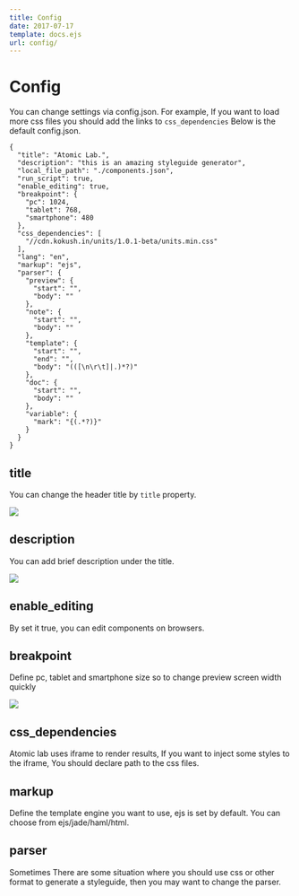 ```yaml
---
title: Config
date: 2017-07-17
template: docs.ejs
url: config/
---
```


<h1 class="uc-section-title">Config</h1>

You can change settings via config.json. For example, If you want to load more css files you should add the links to `css_dependencies`
Below is the default config.json.

<div class="uc-code-unit"><pre>
<code class="json">{
  "title": "Atomic Lab.",
  "description": "this is an amazing styleguide generator",
  "local_file_path": "./components.json",
  "run_script": true,
  "enable_editing": true,
  "breakpoint": {
    "pc": 1024,
    "tablet": 768,
    "smartphone": 480
  },
  "css_dependencies": [
    "//cdn.kokush.in/units/1.0.1-beta/units.min.css"
  ],
  "lang": "en",
  "markup": "ejs",
  "parser": {
    "preview": {
      "start": "<!--@preview",
      "end": "-->",
      "body": "<!--@preview(([\n\r\t]|.)*?)-->"
    },
    "note": {
      "start": "<!--@note",
      "end": "-->",
      "body": "<!--@note(([\n\r\t]|.)*?)-->"
    },
    "template": {
      "start": "<!--@template(.*?)-->",
      "end": "<!--@\/template(.*?)-->",
      "body": "<!--@template(.*?)-->(([\n\r\t]|.)*?)<!--@\/template(.*?)-->"
    },
    "doc": {
      "start": "<!--@doc",
      "end": "-->",
      "body": "<!--@doc(([\n\r\t]|.)*?)-->"
    },
    "variable": {
      "mark": "{(.*?)}"
    }
  }
}</code></pre></div>

## title

You can change the header title by `title` property.

<div class="uc-photo _full">
<img src="../../images/config_title.png" class="_shadow"/>
</div>

## description

You can add brief description under the title.

<div class="uc-photo _full">
<img src="../../images/config_description.png" class="_shadow"/>
</div>

## enable_editing

By set it true, you can edit components on browsers.

## breakpoint

Define pc, tablet and smartphone size so to change preview screen width quickly

<div class="uc-photo _full">
<img src="../../images/config_breakpoint.png" class="_shadow"/>
</div>


## css_dependencies

Atomic lab uses iframe to render results, If you want to inject some styles to the iframe, You should declare path to the css files.

## markup

Define the template engine you want to use, ejs is set by default.
You can choose from ejs/jade/haml/html.

## parser

Sometimes There are some situation where you should use css or other format to generate a styleguide, then you may want to change the parser.

